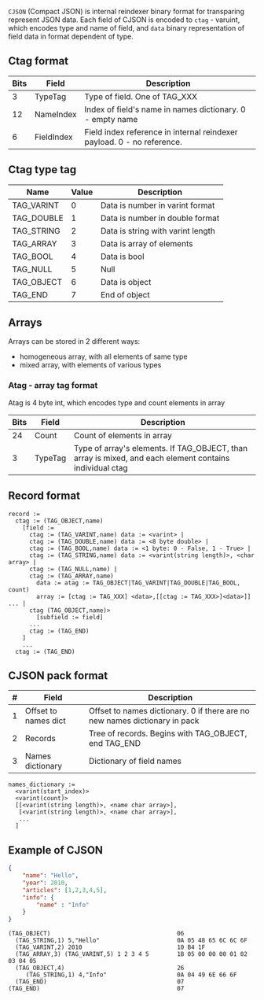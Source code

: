 


`CJSON` (Compact JSON) is internal reindexer binary format for transparing represent JSON data.
Each field of CJSON is encoded to `ctag` - varuint, which encodes type and name of field, and `data` binary representation of field data in format dependent of type.

## Ctag format

| Bits | Field | Description |
|------|-------------|-------------------------------------------------------------------------|
| 3 | TypeTag | Type of field. One of TAG_XXX  |
| 12 | NameIndex | Index of field's name in names dictionary. 0 - empty name |
| 6 | FieldIndex | Field index reference in internal reindexer payload. 0 - no reference.  |

## Ctag type tag

| Name | Value | Description |
|------------|-------|---------------------------------|
| TAG_VARINT | 0 | Data is number in varint format |
| TAG_DOUBLE | 1 | Data is number in double format |
| TAG_STRING | 2 | Data is string with varint length |
| TAG_ARRAY | 3 | Data is array of elements |
| TAG_BOOL | 4 | Data is bool |
| TAG_NULL | 5 | Null |
| TAG_OBJECT | 6 | Data is object |
| TAG_END | 7 | End of object |


## Arrays

Arrays can be stored in 2 different ways:

- homogeneous array, with all elements of same type
- mixed array, with elements of various types

### Atag - array tag format

Atag is 4 byte int, which encodes type and count elements in array

| Bits | Field | Description |
|------|-------------|-------------------------------------------------------------------------|
| 24 | Count | Count of elements in array  |
| 3 | TypeTag | Type of array's elements. If TAG_OBJECT, than array is mixed, and each element contains individual ctag|

## Record format

````
record := 
  ctag := (TAG_OBJECT,name)
    [field := 
      ctag := (TAG_VARINT,name) data := <varint> |
      ctag := (TAG_DOUBLE,name) data := <8 byte double> |
      ctag := (TAG_BOOL,name) data := <1 byte: 0 - False, 1 - True> |
      ctag := (TAG_STRING,name) data := <varint(string length)>, <char array> |
      ctag := (TAG_NULL,name) |
      ctag := (TAG_ARRAY,name) 
        data := atag := TAG_OBJECT|TAG_VARINT|TAG_DOUBLE|TAG_BOOL, count) 
        array := [ctag := TAG_XXX] <data>,[[ctag := TAG_XXX>]<data>]] ... |
      ctag (TAG_OBJECT,name)> 
        [subfield := field]
      ...
      ctag := (TAG_END)
    ]
    ...
  ctag := (TAG_END)
````

## CJSON pack format

| # | Field                      | Description                                                                |
|---|----------------------------|----------------------------------------------------------------------------|
| 1 | Offset to names dict | Offset to names dictionary. 0 if there are no new names dictionary in pack |
| 2 | Records                    | Tree of records. Begins with TAG_OBJECT, end TAG_END                       |
| 3 | Names dictionary           | Dictionary of field names                                                  |
```
names_dictionary := 
  <varint(start_index)>
  <varint(count)>
  [[<varint(string length)>, <name char array>],
   [<varint(string length)>, <name char array>],
   ...
  ]
```

## Example of CJSON

```json
{
    "name": "Hello",
    "year": 2010,
    "articles": [1,2,3,4,5],
    "info": {
        "name" : "Info"
    }
}
```
```
(TAG_OBJECT)                                    06 
  (TAG_STRING,1) 5,"Hello"                      0A 05 48 65 6C 6C 6F
  (TAG_VARINT,2) 2010                           10 B4 1F
  (TAG_ARRAY,3) (TAG_VARINT,5) 1 2 3 4 5        1B 05 00 00 00 01 02 03 04 05
  (TAG_OBJECT,4)                                26
     (TAG_STRING,1) 4,"Info"                    0A 04 49 6E 66 6F
  (TAG_END)                                     07
(TAG_END)                                       07
```
